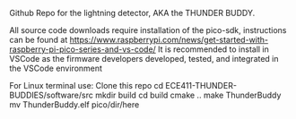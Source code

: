Github Repo for the lightning detector, AKA the THUNDER BUDDY.

All source code downloads require installation of the pico-sdk, instructions can be found at https://www.raspberrypi.com/news/get-started-with-raspberry-pi-pico-series-and-vs-code/
It is recommended to install in VSCode as the firmware developers developed, tested, and integrated in the VSCode environment

For Linux terminal use:
Clone this repo
cd ECE411-THUNDER-BUDDIES/software/src
mkdir build
cd build
cmake ..
make ThunderBuddy
mv ThunderBuddy.elf pico/dir/here

